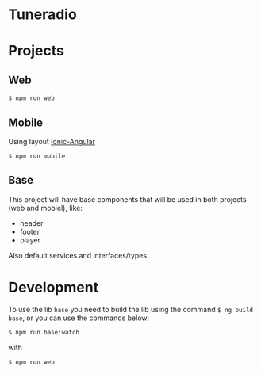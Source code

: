 # Tuneradio

# Projects
## Web
`$ npm run web`

## Mobile
Using layout [Ionic-Angular](https://ionicframework.com/docs/angular/overview)

`$ npm run mobile`

## Base
This project will have base components that will be used in both projects (web and mobiel), like:

- header
- footer
- player

Also default services and interfaces/types.

# Development
To use the lib `base` you need to build the lib using the command `$ ng build base`,
or you can use the commands below:

```bash
$ npm run base:watch
```

with

```bash
$ npm run web
```
